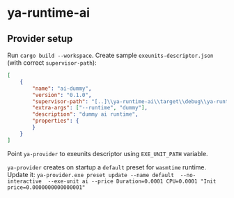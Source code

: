# ya-runtime-ai

## Provider setup

Run `cargo build --workspace`.
Create sample `exeunits-descriptor.json` (with correct `supervisor-path`):

```json
[
    {
        "name": "ai-dummy",
        "version": "0.1.0",
        "supervisor-path": "[..]\\ya-runtime-ai\\target\\debug\\ya-runtime-ai.exe",
        "extra-args": ["--runtime", "dummy"],
        "description": "dummy ai runtime",
        "properties": {
        }
    }
]
```

Point `ya-provider` to exeunits descriptor using `EXE_UNIT_PATH` variable.

`ya-provider` creates on startup a `default` preset for `wasmtime` runtime.
Update it: `ya-provider.exe preset update --name default  --no-interactive  --exe-unit ai --price Duration=0.0001 CPU=0.0001 "Init price=0.0000000000000001"`
